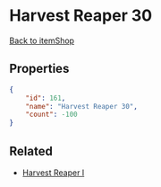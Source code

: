 # Harvest Reaper 30

<no description available>

[Back to itemShop](../item-shops.md)

## Properties

```json
{
    "id": 161,
    "name": "Harvest Reaper 30",
    "count": -100
}
```

## Related

- [Harvest Reaper I](../items/4492-harvest-reaper-i.md)

